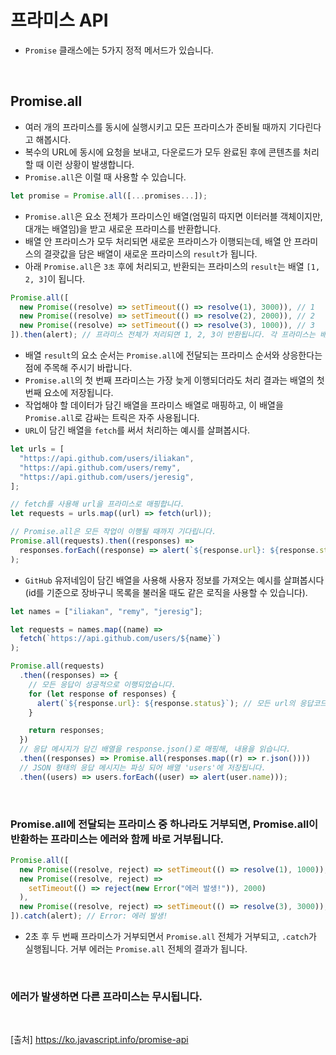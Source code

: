 # 프라미스 API

- `Promise` 클래스에는 5가지 정적 메서드가 있습니다.

<br>

## Promise.all

- 여러 개의 프라미스를 동시에 실행시키고 모든 프라미스가 준비될 때까지 기다린다고 해봅시다.
- 복수의 URL에 동시에 요청을 보내고, 다운로드가 모두 완료된 후에 콘텐츠를 처리할 때 이런 상황이 발생합니다.
- `Promise.all`은 이럴 때 사용할 수 있습니다.

```js
let promise = Promise.all([...promises...]);

```

- `Promise.all`은 요소 전체가 프라미스인 배열(엄밀히 따지면 이터러블 객체이지만, 대개는 배열임)을 받고 새로운 프라미스를 반환합니다.
- 배열 안 프라미스가 모두 처리되면 새로운 프라미스가 이행되는데, 배열 안 프라미스의 결괏값을 담은 배열이 새로운 프라미스의 `result`가 됩니다.
- 아래 `Promise.all`은 `3초` 후에 처리되고, 반환되는 프라미스의 `result`는 배열 `[1, 2, 3]`이 됩니다.

```js
Promise.all([
  new Promise((resolve) => setTimeout(() => resolve(1), 3000)), // 1
  new Promise((resolve) => setTimeout(() => resolve(2), 2000)), // 2
  new Promise((resolve) => setTimeout(() => resolve(3), 1000)), // 3
]).then(alert); // 프라미스 전체가 처리되면 1, 2, 3이 반환됩니다. 각 프라미스는 배열을 구성하는 요소가 됩니다.
```

- 배열 `result`의 요소 순서는 `Promise.all`에 전달되는 프라미스 순서와 상응한다는 점에 주목해 주시기 바랍니다.
- `Promise.all`의 첫 번째 프라미스는 가장 늦게 이행되더라도 처리 결과는 배열의 첫 번째 요소에 저장됩니다.
- 작업해야 할 데이터가 담긴 배열을 프라미스 배열로 매핑하고, 이 배열을 `Promise.all`로 감싸는 트릭은 자주 사용됩니다.
- `URL`이 담긴 배열을 `fetch`를 써서 처리하는 예시를 살펴봅시다.

```js
let urls = [
  "https://api.github.com/users/iliakan",
  "https://api.github.com/users/remy",
  "https://api.github.com/users/jeresig",
];

// fetch를 사용해 url을 프라미스로 매핑합니다.
let requests = urls.map((url) => fetch(url));

// Promise.all은 모든 작업이 이행될 때까지 기다립니다.
Promise.all(requests).then((responses) =>
  responses.forEach((response) => alert(`${response.url}: ${response.status}`))
);
```

- `GitHub` 유저네임이 담긴 배열을 사용해 사용자 정보를 가져오는 예시를 살펴봅시다(id를 기준으로 장바구니 목록을 불러올 때도 같은 로직을 사용할 수 있습니다).

```js
let names = ["iliakan", "remy", "jeresig"];

let requests = names.map((name) =>
  fetch(`https://api.github.com/users/${name}`)
);

Promise.all(requests)
  .then((responses) => {
    // 모든 응답이 성공적으로 이행되었습니다.
    for (let response of responses) {
      alert(`${response.url}: ${response.status}`); // 모든 url의 응답코드가 200입니다.
    }

    return responses;
  })
  // 응답 메시지가 담긴 배열을 response.json()로 매핑해, 내용을 읽습니다.
  .then((responses) => Promise.all(responses.map((r) => r.json())))
  // JSON 형태의 응답 메시지는 파싱 되어 배열 'users'에 저장됩니다.
  .then((users) => users.forEach((user) => alert(user.name)));
```

<br>

### Promise.all에 전달되는 프라미스 중 하나라도 거부되면, Promise.all이 반환하는 프라미스는 에러와 함께 바로 거부됩니다.

```js
Promise.all([
  new Promise((resolve, reject) => setTimeout(() => resolve(1), 1000)),
  new Promise((resolve, reject) =>
    setTimeout(() => reject(new Error("에러 발생!")), 2000)
  ),
  new Promise((resolve, reject) => setTimeout(() => resolve(3), 3000)),
]).catch(alert); // Error: 에러 발생!
```

- 2초 후 두 번째 프라미스가 거부되면서 `Promise.all` 전체가 거부되고, `.catch`가 실행됩니다. 거부 에러는 `Promise.all` 전체의 결과가 됩니다.

<br>

### 에러가 발생하면 다른 프라미스는 무시됩니다.

<br>

[출처]
https://ko.javascript.info/promise-api
